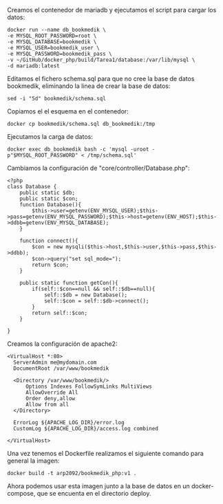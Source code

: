 Creamos el contenedor de mariadb y ejecutamos el script para cargar los datos:

```
docker run --name db_bookmedik \
-e MYSQL_ROOT_PASSWORD=root \
-e MYSQL_DATABASE=bookmedik \
-e MYSQL_USER=bookmedik_user \
-e MYSQL_PASSWORD=bookmedik_pass \
-v ~/GitHub/docker_php/build/Tarea1/database:/var/lib/mysql \
-d mariadb:latest
```

Editamos el fichero schema.sql para que no cree la base de datos bookmedik, eliminando la linea de crear la base de datos:

`sed -i "5d" bookmedik/schema.sql`  

Copiamos el el esquema en el contenedor:

`docker cp bookmedik/schema.sql db_bookmedik:/tmp`

Ejecutamos la carga de datos:

`docker exec db_bookmedik bash -c 'mysql -uroot -p"$MYSQL_ROOT_PASSWORD" < /tmp/schema.sql'`

Cambiamos la configuración de "core/controller/Database.php":

```
<?php
class Database {
    public static $db;
    public static $con;
    function Database(){
        $this->user=getenv(ENV_MYSQL_USER);$this->pass=getenv(ENV_MYSQL_PASSWORD);$this->host=getenv(ENV_HOST);$this->ddbb=getenv(ENV_MYSQL_DATABASE);
    }

    function connect(){
        $con = new mysqli($this->host,$this->user,$this->pass,$this->ddbb);
        $con->query("set sql_mode=");
        return $con;
    }

    public static function getCon(){
        if(self::$con==null && self::$db==null){
            self::$db = new Database();
            self::$con = self::$db->connect();
        }
        return self::$con;
    }

}
```
Creamos la configuración de apache2:

```
<VirtualHost *:80>
  ServerAdmin me@mydomain.com
  DocumentRoot /var/www/bookmedik

  <Directory /var/www/bookmedik/>
      Options Indexes FollowSymLinks MultiViews
      AllowOverride All
      Order deny,allow
      Allow from all
  </Directory>

  ErrorLog ${APACHE_LOG_DIR}/error.log
  CustomLog ${APACHE_LOG_DIR}/access.log combined

</VirtualHost>
```

Una vez tenemos el Dockerfile realizamos el siguiente comando para general la imagen:

`docker build -t arp2092/bookmedik_php:v1 . `

Ahora podemos usar esta imagen junto a la base de datos en un docker-compose, que se encuenta en el directorio deploy.

